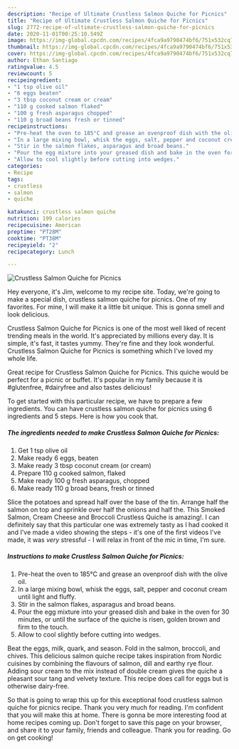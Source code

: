 ```yaml
---
description: "Recipe of Ultimate Crustless Salmon Quiche for Picnics"
title: "Recipe of Ultimate Crustless Salmon Quiche for Picnics"
slug: 2772-recipe-of-ultimate-crustless-salmon-quiche-for-picnics
date: 2020-11-01T00:25:10.549Z
image: https://img-global.cpcdn.com/recipes/4fca9a9790474bf6/751x532cq70/crustless-salmon-quiche-for-picnics-recipe-main-photo.jpg
thumbnail: https://img-global.cpcdn.com/recipes/4fca9a9790474bf6/751x532cq70/crustless-salmon-quiche-for-picnics-recipe-main-photo.jpg
cover: https://img-global.cpcdn.com/recipes/4fca9a9790474bf6/751x532cq70/crustless-salmon-quiche-for-picnics-recipe-main-photo.jpg
author: Ethan Santiago
ratingvalue: 4.5
reviewcount: 5
recipeingredient:
- "1 tsp olive oil"
- "6 eggs beaten"
- "3 tbsp coconut cream or cream"
- "110 g cooked salmon flaked"
- "100 g fresh asparagus chopped"
- "110 g broad beans fresh or tinned"
recipeinstructions:
- "Pre-heat the oven to 185°C and grease an ovenproof dish with the olive oil."
- "In a large mixing bowl, whisk the eggs, salt, pepper and coconut cream until light and fluffy."
- "Stir in the salmon flakes, asparagus and broad beans."
- "Pour the egg mixture into your greased dish and bake in the oven for 30 minutes, or until the surface of the quiche is risen, golden brown and firm to the touch."
- "Allow to cool slightly before cutting into wedges."
categories:
- Recipe
tags:
- crustless
- salmon
- quiche

katakunci: crustless salmon quiche 
nutrition: 199 calories
recipecuisine: American
preptime: "PT28M"
cooktime: "PT38M"
recipeyield: "2"
recipecategory: Lunch

---
```



![Crustless Salmon Quiche for Picnics](https://img-global.cpcdn.com/recipes/4fca9a9790474bf6/751x532cq70/crustless-salmon-quiche-for-picnics-recipe-main-photo.jpg)

Hey everyone, it's Jim, welcome to my recipe site. Today, we're going to make a special dish, crustless salmon quiche for picnics. One of my favorites. For mine, I will make it a little bit unique. This is gonna smell and look delicious.

Crustless Salmon Quiche for Picnics is one of the most well liked of recent trending meals in the world. It's appreciated by millions every day. It is simple, it's fast, it tastes yummy. They're fine and they look wonderful. Crustless Salmon Quiche for Picnics is something which I've loved my whole life.

Great recipe for Crustless Salmon Quiche for Picnics. This quiche would be perfect for a picnic or buffet. It&#39;s popular in my family because it is #glutenfree, #dairyfree and also tastes delicious!


To get started with this particular recipe, we have to prepare a few ingredients. You can have crustless salmon quiche for picnics using 6 ingredients and 5 steps. Here is how you cook that.

<!--inarticleads1-->

##### The ingredients needed to make Crustless Salmon Quiche for Picnics:

1. Get 1 tsp olive oil
1. Make ready 6 eggs, beaten
1. Make ready 3 tbsp coconut cream (or cream)
1. Prepare 110 g cooked salmon, flaked
1. Make ready 100 g fresh asparagus, chopped
1. Make ready 110 g broad beans, fresh or tinned


Slice the potatoes and spread half over the base of the tin. Arrange half the salmon on top and sprinkle over half the onions and half the. This Smoked Salmon, Cream Cheese and Broccoli Crustless Quiche is amazing!. I can definitely say that this particular one was extremely tasty as I had cooked it and I&#39;ve made a video showing the steps - it&#39;s one of the first videos I&#39;ve made, it was *very* stressful - I will relax in front of the mic in time, I&#39;m sure. 

<!--inarticleads2-->

##### Instructions to make Crustless Salmon Quiche for Picnics:

1. Pre-heat the oven to 185°C and grease an ovenproof dish with the olive oil.
1. In a large mixing bowl, whisk the eggs, salt, pepper and coconut cream until light and fluffy.
1. Stir in the salmon flakes, asparagus and broad beans.
1. Pour the egg mixture into your greased dish and bake in the oven for 30 minutes, or until the surface of the quiche is risen, golden brown and firm to the touch.
1. Allow to cool slightly before cutting into wedges.


Beat the eggs, milk, quark, and season. Fold in the salmon, broccoli, and chives. This delicious salmon quiche recipe takes inspiration from Nordic cuisines by combining the flavours of salmon, dill and earthy rye flour. Adding sour cream to the mix instead of double cream gives the quiche a pleasant sour tang and velvety texture. This recipe does call for eggs but is otherwise dairy-free. 

So that is going to wrap this up for this exceptional food crustless salmon quiche for picnics recipe. Thank you very much for reading. I'm confident that you will make this at home. There is gonna be more interesting food at home recipes coming up. Don't forget to save this page on your browser, and share it to your family, friends and colleague. Thank you for reading. Go on get cooking!
